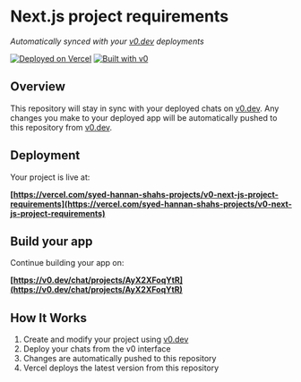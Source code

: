 # Next.js project requirements

*Automatically synced with your [v0.dev](https://v0.dev) deployments*

[![Deployed on Vercel](https://img.shields.io/badge/Deployed%20on-Vercel-black?style=for-the-badge&logo=vercel)](https://vercel.com/syed-hannan-shahs-projects/v0-next-js-project-requirements)
[![Built with v0](https://img.shields.io/badge/Built%20with-v0.dev-black?style=for-the-badge)](https://v0.dev/chat/projects/AyX2XFoqYtR)

## Overview

This repository will stay in sync with your deployed chats on [v0.dev](https://v0.dev).
Any changes you make to your deployed app will be automatically pushed to this repository from [v0.dev](https://v0.dev).

## Deployment

Your project is live at:

**[https://vercel.com/syed-hannan-shahs-projects/v0-next-js-project-requirements](https://vercel.com/syed-hannan-shahs-projects/v0-next-js-project-requirements)**

## Build your app

Continue building your app on:

**[https://v0.dev/chat/projects/AyX2XFoqYtR](https://v0.dev/chat/projects/AyX2XFoqYtR)**

## How It Works

1. Create and modify your project using [v0.dev](https://v0.dev)
2. Deploy your chats from the v0 interface
3. Changes are automatically pushed to this repository
4. Vercel deploys the latest version from this repository